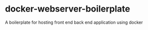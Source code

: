# docker-webserver-boilerplate
A boilerplate for hosting front end back end application using docker
